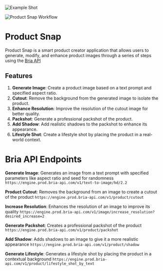 
![Example Shot]()

![Product Snap Workflow]()

# Product Snap

Product Snap is a smart product creator application that allows users to generate, modify, and enhance product images through a series of steps using the [Bria API](https://bria.ai/)

## Features
1. **Generate Image**: Create a product image based on a text prompt and specified aspect ratio.
2. **Cutout**: Remove the background from the generated image to isolate the product.
3. **Enhance Resolution**: Improve the resolution of the cutout image for better quality.
4. **Packshot**: Generate a professional packshot of the product.
5. **Add Shadow**: Add realistic shadows to the packshot to enhance its appearance.
6. **Lifestyle Shot**: Create a lifestyle shot by placing the product in a real-world context.

# Bria API Endpoints

**Generate Image**: Generates an image from a text prompt with specified parameters like aspect ratio and seed for randomness
`https://engine.prod.bria-api.com/v1/text-to-image/hd/2.2`

**Product Cutout**: Removes the background from an image to create a cutout of the product
`https://engine.prod.bria-api.com/v1/product/cutout`

**Increase Resolution**: Enhances the resolution of an image to improve its quality
`https://engine.prod.bria-api.com/v1/image/increase_resolution?desired_increase=2`

**Generate Packshot**: Creates a professional packshot of the product
`https://engine.prod.bria-api.com/v1/product/packshot`

**Add Shadow**: Adds shadows to an image to give it a more realistic appearance
`https://engine.prod.bria-api.com/v1/product/shadow`

**Generate Lifestyle**: Generates a lifestyle shot by placing the product in a contextual background
`https://engine.prod.bria-api.com/v1/product/lifestyle_shot_by_text`
